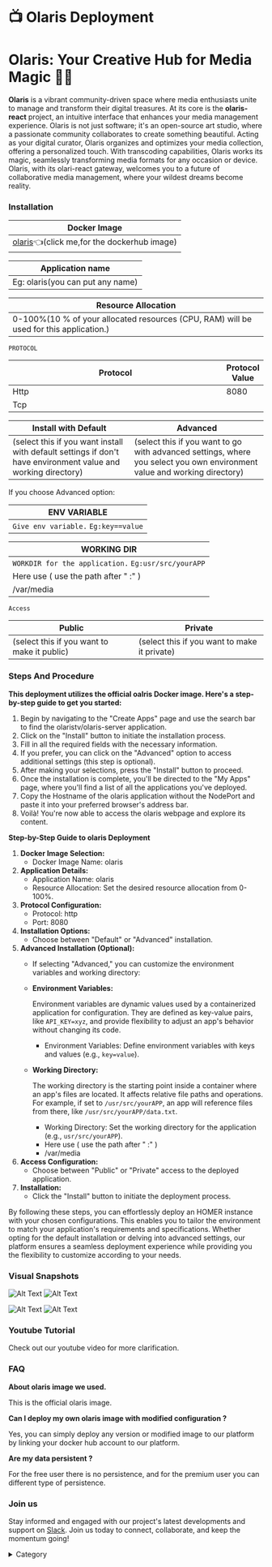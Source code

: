 

# 📺 Olaris Deployment

# Olaris: Your Creative Hub for Media Magic 🎨🔮

**Olaris** is a vibrant community-driven space where media enthusiasts unite to manage and transform their digital treasures. At its core is the **olaris-react** project, an intuitive interface that enhances your media management experience. Olaris is not just software; it's an open-source art studio, where a passionate community collaborates to create something beautiful. Acting as your digital curator, Olaris organizes and optimizes your media collection, offering a personalized touch. With transcoding capabilities, Olaris works its magic, seamlessly transforming media formats for any occasion or device. Olaris, with its olari-react gateway, welcomes you to a future of collaborative media management, where your wildest dreams become reality.

### Installation

| Docker Image                                                                                                                                |
| ------------------------------------------------------------------------------------------------------------------------------------------- |
| [olaris](https://hub.docker.com/r/olaristv/olaris-server)👈(click me,for the dockerhub image) |

| Application name                                                               |
| ------------------------------------------------------------------------------ |
| Eg: olaris(you can put any name) |

| Resource Allocation                                                                                                                                                     |
| ----------------------------------------------------------------------------------------------------------------------------------------------------------------------- |
| 0-100%(10 % of your allocated resources (CPU, RAM) will be used for this application.) |

`PROTOCOL`

<table><thead><tr><th width="417">Protocol</th><th>Protocol Value</th></tr></thead><tbody><tr><td>Http</td><td>8080</td></tr><tr><td>Tcp</td><td></td></tr></tbody></table>

| Install with Default                                                                                                                                        | Advanced                                                                                                                                                               |
| ----------------------------------------------------------------------------------------------------------------------------------------------------------- | ---------------------------------------------------------------------------------------------------------------------------------------------------------------------- |
| (select this if you want install with default settings if don't have environment value and working directory) | (select this if you want to go with advanced settings, where you select you own environment value and working directory) |

If you choose Advanced option:

| ENV VARIABLE                                                            |
| ----------------------------------------------------------------------- |
| ```Give env variable.``` ```Eg:key==value```  |

| WORKING DIR                                                                             |
| --------------------------------------------------------------------------------------- |
| ```WORKDIR for the application.``` ```Eg:usr/src/yourAPP```  |
| Here use ( use the path after   " :"  )                 |
| /var/media                                                                              |

`Access`

| Public                                      | Private                                      |
| ------------------------------------------- | -------------------------------------------- |
| (select this if you want to make it public) | (select this if you want to make it private) |


### Steps And Procedure

&#x20; **This deployment utilizes the official oalris Docker image. Here's a step-by-step guide to get you started:**

1. Begin by navigating to the "Create Apps" page and use the search bar to find the olaristv/olaris-server application.
2. Click on the "Install" button to initiate the installation process.
3. Fill in all the required fields with the necessary information.
4. If you prefer, you can click on the "Advanced" option to access additional settings (this step is optional).
5. After making your selections, press the "Install" button to proceed.
6. Once the installation is complete, you'll be directed to the "My Apps" page, where you'll find a list of all the applications you've deployed.
7. Copy the Hostname of the olaris application without the NodePort and paste it into your preferred browser's address bar.
8. Voilà! You're now able to access the  olaris webpage and explore its content.



**Step-by-Step Guide to olaris Deployment**

1. **Docker Image Selection:**
   * Docker Image Name: olaris
2. **Application Details:**
   * Application Name: olaris
   * Resource Allocation: Set the desired resource allocation from 0-100%.
3. **Protocol Configuration:**
   * Protocol: http
   * Port: 8080
4. **Installation Options:**
   * Choose between "Default" or "Advanced" installation.
5. **Advanced Installation (Optional):**
   * If selecting "Advanced," you can customize the environment variables and working directory:
   *   **Environment Variables:**

       Environment variables are dynamic values used by a containerized application for configuration. They are defined as key-value pairs, like `API_KEY=xyz`, and provide flexibility to adjust an app's behavior without changing its code.

       * Environment Variables: Define environment variables with keys and values (e.g., `key=value`).
   *   **Working Directory:**

       The working directory is the starting point inside a container where an app's files are located. It affects relative file paths and operations. For example, if set to `/usr/src/yourAPP`, an app will reference files from there, like `/usr/src/yourAPP/data.txt`.

       * Working Directory: Set the working directory for the application (e.g., `usr/src/yourAPP`).
       * Here use ( use the path after   " :"  )
       * /var/media
6. **Access Configuration:**
   * Choose between "Public" or "Private" access to the deployed application.
7. **Installation:**
   * Click the "Install" button to initiate the deployment process.

By following these steps, you can effortlessly deploy an HOMER instance with your chosen configurations. This enables you to tailor the environment to match your application's requirements and specifications. Whether opting for the default installation or delving into advanced settings, our platform ensures a seamless deployment experience while providing you the flexibility to customize according to your needs.

### Visual Snapshots

![Alt Text](/img/bb.jpg)
![Alt Text](/img/bbf.jpg)

![Alt Text](/img/jjt.jpg)
![Alt Text](/img/hjhj.jpg)

### Youtube Tutorial&#x20;

Check out our youtube video for more clarification.



### FAQ

**About olaris image we used.**

This is the official olaris image.

**Can I deploy my own olaris image with modified configuration ?**

Yes, you can simply deploy any version or modified image to our platform by linking your docker hub account to our platform.

**Are my data persistent ?**

For the free user there is no persistence, and for the premium user you can different type of persistence.

### Join us

Stay informed and engaged with our project's latest developments and support on [Slack](https://app.slack.com/client/T04QS32JX6E/C04QKEWE146). Join us today to connect, collaborate, and keep the momentum going!&#x20;

<details>

<summary>Category</summary>

Kubernetes, cloud computing, DevOps, cloud services, hosting platform, container orchestration, cloud infrastructure, cloud deployment, cloud management, cloud technology, cloud solutions, media, entertainment, olaris

</details>
